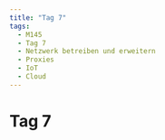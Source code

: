 ```yaml
---
title: "Tag 7"
tags:
  - M145
  - Tag 7
  - Netzwerk betreiben und erweitern
  - Proxies
  - IoT
  - Cloud
---
```


# Tag 7
